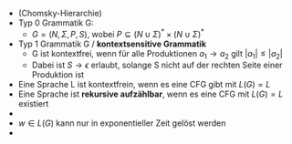 - (Chomsky-Hierarchie)
- Typ 0 Grammatik G:
	- $G=\left(N,\Sigma,P,S\right)$, wobei $P\subseteq\left(N\cup\Sigma\right)^{\ast}\times\left(N\cup\Sigma\right)^{\ast}$
- Typ 1 Grammatik G / **kontextsensitive Grammatik**
	- G ist kontextfrei, wenn für alle Produktionen $a_1\rightarrow a_2$ gilt $\left|a_1\right|\leq\left|a_2\right|$
	- Dabei ist $S\rightarrow\epsilon$ erlaubt, solange S nicht auf der rechten Seite einer Produktion ist
- Eine Sprache L ist kontextfrein, wenn es eine CFG gibt mit $L\left(G\right)=L$
- Eine Sprache ist **rekursive aufzählbar**, wenn es eine CFG mit $L\left(G\right)=L$ existiert
-
- $w\in L\left(G\right)$ kann nur in exponentieller Zeit gelöst werden
-